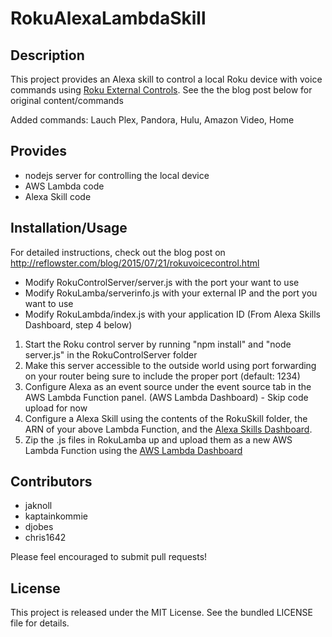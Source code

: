 RokuAlexaLambdaSkill
====================
## Description

This project provides an Alexa skill to control a local Roku device with voice commands using <a href="https://sdkdocs.roku.com/display/sdkdoc/External+Control+Guide">Roku External Controls</a>.  See the the blog post below for original content/commands

Added commands:  Lauch Plex, Pandora, Hulu, Amazon Video, Home

## Provides

  * nodejs server for controlling the local device
  * AWS Lambda code
  * Alexa Skill code

## Installation/Usage

For detailed instructions, check out the blog post on http://reflowster.com/blog/2015/07/21/rokuvoicecontrol.html

* Modify RokuControlServer/server.js with the port your want to use
* Modify RokuLamba/serverinfo.js with your external IP and the port you want to use
* Modify RokuLambda/index.js with your application ID (From Alexa Skills Dashboard, step 4 below) 

1. Start the Roku control server by running "npm install" and "node server.js" in the RokuControlServer folder
2. Make this server accessible to the outside world using port forwarding on your router being sure to include the proper port (default: 1234)
3. Configure Alexa as an event source under the event source tab in the AWS Lambda Function panel. (AWS Lambda Dashboard) - Skip code upload for now
4. Configure a Alexa Skill using the contents of the RokuSkill folder, the ARN of your above Lambda Function, and the <a href="https://developer.amazon.com/edw/home.html">Alexa Skills Dashboard</a>.
4. Zip the .js files in RokuLamba up and upload them as a new AWS Lambda Function using the <a href="https://console.aws.amazon.com/lambda">AWS Lambda Dashboard</a>

## Contributors
* jaknoll
* kaptainkommie
* djobes
* chris1642

Please feel encouraged to submit pull requests!

## License

This project is released under the MIT License. See the bundled LICENSE file for
details.
